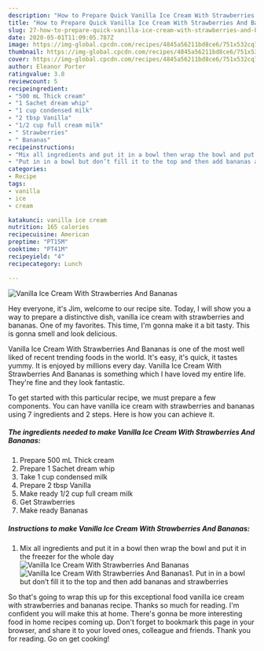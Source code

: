 ```yaml
---
description: "How to Prepare Quick Vanilla Ice Cream With Strawberries And Bananas"
title: "How to Prepare Quick Vanilla Ice Cream With Strawberries And Bananas"
slug: 27-how-to-prepare-quick-vanilla-ice-cream-with-strawberries-and-bananas
date: 2020-05-01T11:09:05.787Z
image: https://img-global.cpcdn.com/recipes/4845a56211bd8ce6/751x532cq70/vanilla-ice-cream-with-strawberries-and-bananas-recipe-main-photo.jpg
thumbnail: https://img-global.cpcdn.com/recipes/4845a56211bd8ce6/751x532cq70/vanilla-ice-cream-with-strawberries-and-bananas-recipe-main-photo.jpg
cover: https://img-global.cpcdn.com/recipes/4845a56211bd8ce6/751x532cq70/vanilla-ice-cream-with-strawberries-and-bananas-recipe-main-photo.jpg
author: Eleanor Porter
ratingvalue: 3.8
reviewcount: 5
recipeingredient:
- "500 mL Thick cream"
- "1 Sachet dream whip"
- "1 cup condensed milk"
- "2 tbsp Vanilla"
- "1/2 cup full cream milk"
- " Strawberries"
- " Bananas"
recipeinstructions:
- "Mix all ingredients and put it in a bowl then wrap the bowl and put it in the freezer for the whole day"
- "Put in in a bowl but don’t fill it to the top and then add bananas and strawberries"
categories:
- Recipe
tags:
- vanilla
- ice
- cream

katakunci: vanilla ice cream 
nutrition: 165 calories
recipecuisine: American
preptime: "PT15M"
cooktime: "PT41M"
recipeyield: "4"
recipecategory: Lunch

---
```



![Vanilla Ice Cream With Strawberries And Bananas](https://img-global.cpcdn.com/recipes/4845a56211bd8ce6/751x532cq70/vanilla-ice-cream-with-strawberries-and-bananas-recipe-main-photo.jpg)

Hey everyone, it's Jim, welcome to our recipe site. Today, I will show you a way to prepare a distinctive dish, vanilla ice cream with strawberries and bananas. One of my favorites. This time, I'm gonna make it a bit tasty. This is gonna smell and look delicious.

Vanilla Ice Cream With Strawberries And Bananas is one of the most well liked of recent trending foods in the world. It's easy, it's quick, it tastes yummy. It is enjoyed by millions every day. Vanilla Ice Cream With Strawberries And Bananas is something which I have loved my entire life. They're fine and they look fantastic.




To get started with this particular recipe, we must prepare a few components. You can have vanilla ice cream with strawberries and bananas using 7 ingredients and 2 steps. Here is how you can achieve it.

##### The ingredients needed to make Vanilla Ice Cream With Strawberries And Bananas:

1. Prepare 500 mL Thick cream
1. Prepare 1 Sachet dream whip
1. Take 1 cup condensed milk
1. Prepare 2 tbsp Vanilla
1. Make ready 1/2 cup full cream milk
1. Get  Strawberries
1. Make ready  Bananas




##### Instructions to make Vanilla Ice Cream With Strawberries And Bananas:

1. Mix all ingredients and put it in a bowl then wrap the bowl and put it in the freezer for the whole day
<img src="//assets-global.cpcdn.com/assets/icons/button_play-2c75c40dde080a61004c1f40b05d8f140eaff45d7e9e6481dc71c63d2e7c4909.png" alt="Vanilla Ice Cream With Strawberries And Bananas"><img src="//assets-global.cpcdn.com/assets/icons/button_play-2c75c40dde080a61004c1f40b05d8f140eaff45d7e9e6481dc71c63d2e7c4909.png" alt="Vanilla Ice Cream With Strawberries And Bananas">1. Put in in a bowl but don’t fill it to the top and then add bananas and strawberries




So that's going to wrap this up for this exceptional food vanilla ice cream with strawberries and bananas recipe. Thanks so much for reading. I'm confident you will make this at home. There's gonna be more interesting food in home recipes coming up. Don't forget to bookmark this page in your browser, and share it to your loved ones, colleague and friends. Thank you for reading. Go on get cooking!
